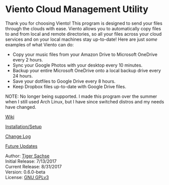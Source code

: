 # Viento Cloud Management Utility

Thank you for choosing Viento! This program is designed to send your files through the clouds with ease. Viento allows you to automatically copy files to and from local and remote directories, so all your files across your cloud services and on your local machines stay up-to-date! Here are just *some* examples of what Viento can do:
* Copy your music files from your Amazon Drive to Microsoft OneDrive every 2 hours.
* Sync your Google Photos with your desktop every 10 minutes.
* Backup your entire Microsoft OneDrive onto a local backup drive every 24 hours.
* Save your dotfiles to Google Drive every 8 hours.
* Keep Dropbox files up-to-date with Google Drive files.  

NOTE: No longer being supported. I made this program over the summer when I still used Arch Linux, but I have since switched distros and my needs have changed.

[Wiki](https://github.com/tgsachse/viento/wiki)

[Installation/Setup](https://github.com/tgsachse/viento/wiki/Setup)  

[Change Log](https://github.com/tgsachse/viento/wiki/Changes)  

[Future Updates](https://github.com/tgsachse/viento/wiki/Future-Updates)  

Author: [Tiger Sachse](https://github.com/tgsachse)  
Initial Release: 7/13/2017  
Current Release: 8/31/2017  
Version: 0.6.0-beta  
License: [GNU GPLv3](https://github.com/tgsachse/viento/wiki/License) 
